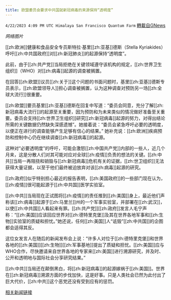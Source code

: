 ```yaml
---
title: 欧盟委员会要求中共国就新冠病毒的来源保持“透明度”
---
```

`4/22/2023 4:09 PM UTC Himalaya San Francisco Quantum Farm` [轉載自GNews](https://gnews.org/articles/1247053)

*网络图片*

[[zh:欧洲]]健康和食品安全专员斯特拉·基里[[zh:亚基]]德斯（Stella Kyriakides）呼吁[[zh:中共国政府]]对[[zh:新冠肺炎]]的起源保持“透明度”。

此前，由于[[zh:共产党]]当局拒绝在关键领域遵守该机构的规定，[[zh:世界卫生组织]]（WHO）对[[zh:病毒]]起源的调查被搁置。

在回答[[zh:欧盟]]议员[[zh:关于]]这个问题的书面问题时，基里[[zh:亚基]]德斯专员表示，[[zh:欧盟领导人]]担心调查被搁置，认为这种调查对预防另一场[[zh:全球大流行]]很重要。

[[zh:欧盟]]要员基里[[zh:亚基]]德斯在回复中写道：“委员会同意，充分了解[[zh:新冠病毒大流行]]的起源至关重要，因为预防和为未来类似的情况做好准备至关重要。委员会支持[[zh:世界卫生组织]]研究[[zh:新冠病毒]]起源的努力，对得出结论所需的关键数据仍然缺失深感遗憾”。她接着说：“委员会紧急呼吁必要的透明度，以便正在进行的调查能够产生足够有信心的结果。” 她补充说：[[zh:欧洲]]疾病预防和控制中心仍在继续调查[[zh:新冠病毒]]的起源。

这种对“必要透明度”的呼吁，可能会激怒[[zh:中国共产党]]内部的一些人，近几个月来，这是分散人们对其可能对应对全球[[zh:疫情]]负责的想法的关键。[[zh:中共]]当局一再阻挠和销毁与[[zh:新冠病毒]]危机有关的证据，[[zh:世卫组织]]无法获得大量证据，以至于他们最终被迫放弃对该[[zh:病毒]]起源的研究。

[[zh:政府]]似乎特别担心最近的报告表明，[[zh:美国政府]]的一些部门现在认为，[[zh:疫情]]很可能起源于[[zh:中共国]]医学实验室。

[[zh:中共]]当局现在正试图将[[zh:疫情]]的责任推到[[zh:美国]]身上，最近他们声称该[[zh:病毒]]起源于[[zh:马里兰]]州的一个军事实验室，并部署在[[zh:武汉]]，以使[[zh:中共国]]人看起来有罪。[[zh:共产党]][[zh:政府]]发言人毛宁声称：“[[zh:美国]]应该回应世界对[[zh:德特里克堡]]及其在世界各地军事和[[zh:生物]]实验室的质疑和担忧。”她还说，任何[[zh:美国]]人“诋毁”[[zh:中共国]]的企图都会适得其反。

这位女发言人在随后的新闻发布会上说：“许多人对位于[[zh:德特里克堡]]和世界各地的[[zh:美国]][[zh:生物]][[zh:军事基地]]提出了质疑和担忧。[[zh:美国]]应与WHO合作，尽快邀请来自世界各地的专家来[[zh:美国]]进行溯源研究，并及时、公开和透明地与国际社会分享研究结果。”

[[zh:中共]]当局还在颠倒黑白，将[[zh:新冠病毒]]的起源嫁祸于[[zh:美国]]。世界在[[zh:新冠病毒]]溯源方面的步伐加快，这是好事。只是人类社会已然为此付出了巨大代价，[[zh:中共]]这个恶党还没有受到应有的惩罚。

[相关新闻链接](https://www.breitbart.com/europe/2023/04/21/european-commission-demands-transparency-from-china-over-covid-19-origin/)
